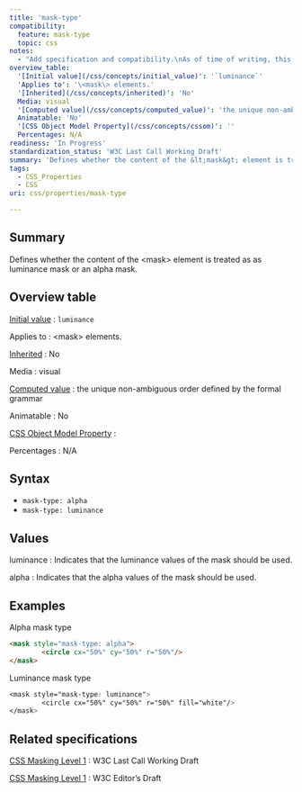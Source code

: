 ```yaml
---
title: 'mask-type'
compatibility:
  feature: mask-type
  topic: css
notes:
  - "Add specification and compatibility.\nAs of time of writing, this property is not yet implemented in most browsers."
overview_table:
  '[Initial value](/css/concepts/initial_value)': '`luminance`'
  'Applies to': '\<mask\> elements.'
  '[Inherited](/css/concepts/inherited)': 'No'
  Media: visual
  '[Computed value](/css/concepts/computed_value)': 'the unique non-ambiguous order defined by the formal grammar'
  Animatable: 'No'
  '[CSS Object Model Property](/css/concepts/cssom)': ''
  Percentages: N/A
readiness: 'In Progress'
standardization_status: 'W3C Last Call Working Draft'
summary: 'Defines whether the content of the &lt;mask&gt; element is treated as as luminance mask or an alpha mask.'
tags:
  - CSS_Properties
  - CSS
uri: css/properties/mask-type

---
```

## Summary

Defines whether the content of the &lt;mask&gt; element is treated as as luminance mask or an alpha mask.

## Overview table

[Initial value](/css/concepts/initial_value)
:   `luminance`

Applies to
:   \<mask\> elements.

[Inherited](/css/concepts/inherited)
:   No

Media
:   visual

[Computed value](/css/concepts/computed_value)
:   the unique non-ambiguous order defined by the formal grammar

Animatable
:   No

[CSS Object Model Property](/css/concepts/cssom)
:

Percentages
:   N/A

## Syntax

-   `mask-type: alpha`
-   `mask-type: luminance`

## Values

luminance
:   Indicates that the luminance values of the mask should be used.

alpha
:   Indicates that the alpha values of the mask should be used.

## Examples

Alpha mask type

``` html
<mask style="mask-type: alpha">
        <circle cx="50%" cy="50%" r="50%"/>
</mask>
```

Luminance mask type

``` css
<mask style="mask-type: luminance">
        <circle cx="50%" cy="50%" r="50%" fill="white"/>
</mask>
```

## Related specifications

[CSS Masking Level 1](http://www.w3.org/TR/css-masking-1/)
:   W3C Last Call Working Draft

[CSS Masking Level 1](http://dev.w3.org/fxtf/css-masking-1/)
:   W3C Editor’s Draft
